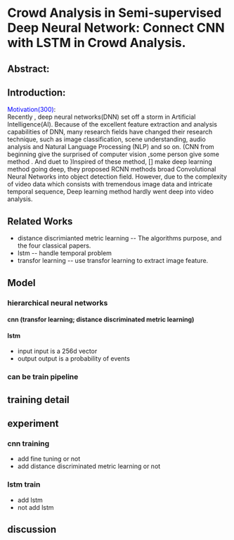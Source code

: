 # Crowd Analysis in Semi-supervised Deep Neural Network: Connect CNN with LSTM in Crowd Analysis.

## Abstract:

## Introduction:

<font color=blue>Motivation(300)</font>:  
Recently , deep neural networks(DNN) set off a storm in Artificial Intelligence(AI). Because of the excellent feature extraction and analysis capabilities of DNN, many research fields have changed their research technique, such as image classification, scene understanding, audio analysis and Natural Language Processing (NLP) and so on. (CNN from beginning give the surprised of computer vision ,some person give some method . And duet to )Inspired of these method, [] make deep learning method going deep, they proposed RCNN methods broad Convolutional Neural Networks into object detection field.
However, due to the complexity of video data which consists with tremendous image data and intricate temporal sequence, Deep learning method hardly went deep into video analysis. 

## Related Works
- distance discrimianted metric learning 
-- The algorithms purpose, and the four classical papers.
- lstm 
-- handle temporal problem
- transfor learning 
-- use transfor learning to extract image feature.
## Model
### hierarchical neural networks
#### cnn (transfor learning; distance discriminated metric learning)
#### lstm 
- input 
input is a 256d vector
- output 
output is a probability of events
### can be train pipeline
## training detail
## experiment
### cnn training
- add fine tuning or not
- add distance discriminated metric learning or not
### lstm train
- add lstm
- not add lstm
## discussion


